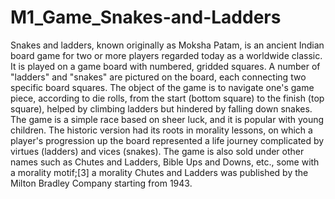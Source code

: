 # M1_Game_Snakes-and-Ladders

Snakes and ladders, known originally as Moksha Patam, is an ancient Indian board game for two or more players regarded today as a worldwide classic.
It is played on a game board with numbered, gridded squares. A number of "ladders" and "snakes" are pictured on the board, each connecting two specific board squares. 
The object of the game is to navigate one's game piece, according to die rolls, from the start (bottom square) to the finish (top square), helped by climbing ladders but hindered by falling down snakes.
The game is a simple race based on sheer luck, and it is popular with young children.
The historic version had its roots in morality lessons, on which a player's progression up the board represented a life journey complicated by virtues (ladders) and vices (snakes). 
The game is also sold under other names such as Chutes and Ladders, Bible Ups and Downs, etc., some with a morality motif;[3] a morality Chutes and Ladders was published by the Milton Bradley Company starting from 1943.
